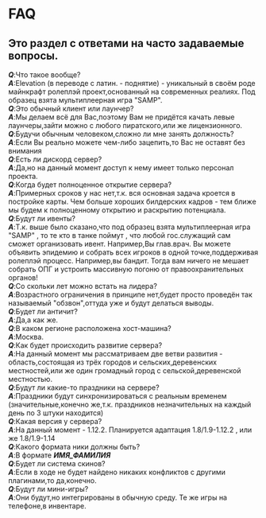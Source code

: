 # FAQ
## Это раздел с ответами на часто задаваемые вопросы.
___Q___:Что такое вообще?  
___A___:Elevation (в переводе с латин. - поднятие) - уникальный в своём роде майнкрафт ролеплэй проект,основанный на современных реалиях. Под образец взята мультиплеерная игра "SAMP".  
___Q___:Это обычный клиент или лаунчер?  
___A___:Мы делаем всё для Вас,поэтому Вам не придётся качать левые лаунчеры,зайти можно с любого пиратского,или же лицензионного.  
___Q___:Будучи обычным человеком,сложно ли мне занять должность?     
___A___:Если Вы реально можете чем-либо зацепить,то Вас не оставят без внимания  
___Q___:Есть ли дискорд сервер?  
___A___:Да,но на данный момент доступ к нему имеет только персонал проекта.  
___Q___:Когда будет полноценное открытие сервера?  
___A___:Примерных сроков у нас нет,т.к. вся основная задача кроется в постройке карты. Чем больше хороших билдерских кадров - тем ближе мы будем к полноценному открытию и раскрытию потенциала.    
___Q___:Будут ли ивенты?  
___A___:Т.к. выше было сказано,что под образец взята мультиплеерная игра "SAMP" , то те кто в танке поймут , что любой гос.служащий сам сможет организовать ивент. Например,Вы глав.врач. Вы можете объявить эпидемию и собрать всех игроков в одной точке,поддерживая ролеплэй процесс. Например,вы бандит. Тогда вам ничего не мешает собрать ОПГ и устроить массивную погоню от правоохранительных органов!  
___Q___:Со скольки лет можно встать на лидера?  
___A___:Возрастного ограничения в принципе нет,будет просто проведён так называемый "обзвон",оттуда уже и будут делаться выводы.    
___Q___:Будет ли античит?  
___A___:Да,а как же.  
___Q___:В каком регионе расположена хост-машина?  
___A___:Москва.    
___Q___:Как будет происходить развитие сервера?  
___A___:На данный момент мы рассматриваем две ветви развития - область,состоящая из трёх городов и сельских,деревенских местностей,или же один громадный город с сельской,деревенской местностью.  
___Q___:Будут ли какие-то праздники на сервере?  
___A___:Праздники будут синхронизироваться с реальным временем (значительные,конечно же,т.к. праздников незначительных на каждый день по 3 штуки находится)  
___Q___:Какая версия у сервера?  
___A___:На данный момент - 1.12.2. Планируется адаптация 1.8/1.9-1.12.2 , или же 1.8/1.9-1.14  
___Q___:Какого формата ники должны быть?  
___A___:В формате ___ИМЯ_ФАМИЛИЯ___  
___Q___:Будет ли система скинов?  
___A___:Если в ходе не будет найдено никаких конфликтов с другими плагинами,то да,конечно.  
___Q___:Будут ли мини-игры?   
___A___:Они будут,но интегрированы в обычную среду. Те же игры на телефоне,в инвентаре.  
